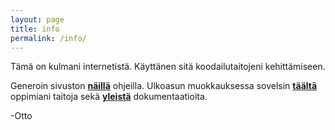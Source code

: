 ```yaml
---
layout: page
title: info
permalink: /info/
---
```


Tämä on kulmani internetistä. Käyttänen sitä koodailutaitojeni kehittämiseen. 

Generoin sivuston [**näillä**](http://programminghistorian.org/lessons/building-static-sites-with-jekyll-github-pages) ohjeilla.  Ulkoasun muokkauksessa sovelsin [**täältä**](http://upskillcourses.com/) oppimiani taitoja sekä [**yleistä**](https://jekyllrb.com/) dokumentaatioita.
 
 -Otto
